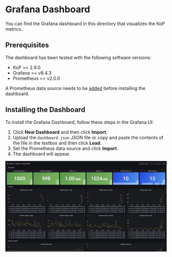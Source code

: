 # Grafana Dashboard

You can find the Grafana dashboard in this directory that visualizes the KoP metrics.

## Prerequisites

The dashboard has been tested with the following software versions:

*  KoP >= 2.9.0
*  Grafana >= v8.4.3
*  Prometheus >= v2.0.0

A Prometheus data source needs to be [added](https://prometheus.io/docs/visualization/grafana/#using) before installing the dashboard.

## Installing the Dashboard

To install the Grafana Dashboard, follow these steps in the Grafana UI:

1.  Click **New Dashboard** and then click **Import**.
2.  Upload the `dashboard.json` JSON file or copy and paste the contents of the file in the textbox and then click **Load**.
3.  Set the Prometheus data source and click **Import**.
4.  The dashboard will appear. 

![](dashboard.png)
